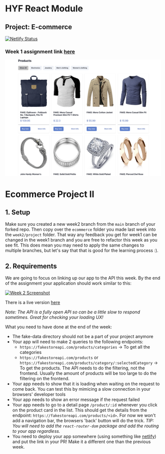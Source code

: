 # HYF React Module

## Project: E-commerce

[![Netlify Status](https://api.netlify.com/api/v1/badges/21120985-fbe9-4d3f-b98e-f81475254bd4/deploy-status)](https://app.netlify.com/sites/week1-assignment-tenzin/deploys)

### Week 1 assignment link [here](https://week1-assignment-tenzin.netlify.app/)

<!-- Website Image link -->

![Website Image](./public/ecommers-product.png)

# Ecommerce Project II

## 1. Setup

Make sure you created a new week2 branch from the `main` branch of your forked repo. Then copy over the `ecommerce` folder you made last week into the `week2/project` folder. That way any feedback you get for week1 can be changed in the week1 branch and you are free to refactor this week as you see fit. This does mean you may need to apply the same changes to multiple branches, but let's say that that is good for the learning process :).

## 2. Requirements

We are going to focus on linking up our app to the API this week. By the end of the assignment your application should work similar to this:

[![Week 2 Screenshot](../../assets/project/week2.png)](https://hyf-react-w2-example.netlify.app/)

There is a live version [here](https://hyf-react-w2-example.netlify.app/)

_Note: The API is a fully open API so can be a little slow to respond sometimes. Great for checking your loading UX!_

What you need to have done at the end of the week:

- The fake-data directory should not be a part of your project anymore
- Your app will need to make 2 queries to the following endpoints:
  - `https://fakestoreapi.com/products/categories` -> To get all the categories
  - `https://fakestoreapi.com/products` or `https://fakestoreapi.com/products/category/:selectedCategory` -> To get the products. The API needs to do the filtering, not the frontend. Usually the amount of products will be too large to do the filtering on the frontend.
- Your app needs to show that it is loading when waiting on the request to come back. You can test this by mimicing a slow connection in your browsers' developer tools
- Your app needs to show an error message if the request failed
- Your app needs to go to a detail page `/product/:id` whenever you click on the product card in the list. This should get the details from the endpoint: `https://fakestoreapi.com/products/<id>`. For now we won't add a navigation bar, the browsers 'back' button will do the trick. _TIP: You will need to add the `react-router-dom` package and add the routing to your app regardless._
- You need to deploy your app somewhere (using something like [netlify](https://www.netlify.com)) and put the link in your PR! Make it a different one than the previous week.
